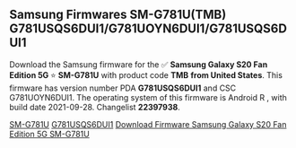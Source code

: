 <h2>Samsung Firmwares SM-G781U(TMB) G781USQS6DUI1/G781UOYN6DUI1/G781USQS6DUI1</h2>
Download the Samsung firmware for the ✅ <strong>Samsung Galaxy S20 Fan Edition 5G </strong> ⭐ <strong>SM-G781U</strong> with product code <strong>TMB</strong> <strong> from United States</strong>. This firmware has version number PDA <strong>G781USQS6DUI1</strong> and CSC G781UOYN6DUI1. The operating system of this firmware is Android R , with build date 2021-09-28. Changelist <strong>22397938</strong>.


[SM-G781U](https://samfirm.shop/samsung/model/SM-G781U)
[G781USQS6DUI1](https://samfirm.shop/samsung/pda/G781USQS6DUI1)
[Download Firmware Samsung Galaxy S20 Fan Edition 5G SM-G781U](https://samfirm.shop/samsung/firmware/461405)
